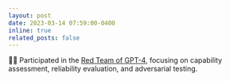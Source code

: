 ```yaml
---
layout: post
date: 2023-03-14 07:59:00-0400
inline: true
related_posts: false
---
```


👨‍💻 Participated in the [Red Team of GPT-4](https://arxiv.org/abs/2303.08774), focusing on capability assessment, reliability evaluation, and adversarial testing.




